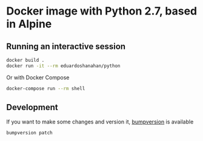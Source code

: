 # Docker image with Python 2.7, based in Alpine

## Running an interactive session

```bash
docker build .
docker run -it --rm eduardoshanahan/python
```

Or with Docker Compose

```bash
docker-compose run --rm shell
```

## Development

If you want to make some changes and version it, [bumpversion](https://pypi.python.org/pypi/bumpversion) is available

```bash
bumpversion patch
```
